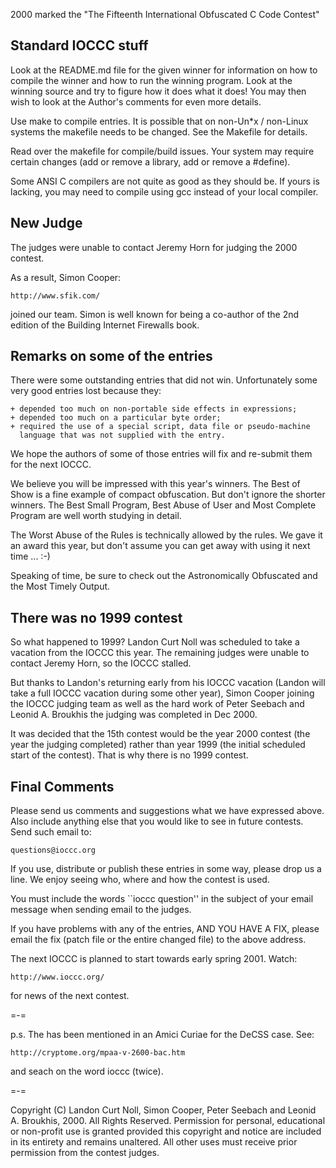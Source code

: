2000 marked the "The Fifteenth International Obfuscated C Code Contest"


Standard IOCCC stuff
--------------------

Look at the README.md file for the given winner for information
on how to compile the winner and how to run the winning program.
Look at the winning source and try to figure how it does what it does!
You may then wish to look at the Author's comments for even more details.

Use make to compile entries.  It is possible that on non-Un\*x / non-Linux
systems the makefile needs to be changed.  See the Makefile for details.

Read over the makefile for compile/build issues.  Your system may
require certain changes (add or remove a library, add or remove a
#define).

Some ANSI C compilers are not quite as good as they should be.  If
yours is lacking, you may need to compile using gcc instead of your
local compiler.


New Judge
---------

The judges were unable to contact Jeremy Horn for judging the 2000 contest.

As a result, Simon Cooper:

	http://www.sfik.com/

joined our team.  Simon is well known for being a co-author of the 2nd
edition of the Building Internet Firewalls book.


Remarks on some of the entries
------------------------------

There were some outstanding entries that did not win.  Unfortunately
some very good entries lost because they:

    + depended too much on non-portable side effects in expressions;
    + depended too much on a particular byte order;
    + required the use of a special script, data file or pseudo-machine
      language that was not supplied with the entry.

We hope the authors of some of those entries will fix and re-submit
them for the next IOCCC.

We believe you will be impressed with this year's winners.  The
Best of Show is a fine example of compact obfuscation. But don't
ignore the shorter winners.  The Best Small Program, Best Abuse of
User and Most Complete Program are well worth studying in detail.

The Worst Abuse of the Rules is technically allowed by the rules.
We gave it an award this year, but don't assume you can get away
with using it next time ... :-)

Speaking of time, be sure to check out the Astronomically Obfuscated
and the Most Timely Output.


There was no 1999 contest
-------------------------

So what happened to 1999?  Landon Curt Noll was scheduled to take a
vacation from the IOCCC this year.  The remaining judges were
unable to contact Jeremy Horn, so the IOCCC stalled.

But thanks to Landon's returning early from his IOCCC vacation (Landon
will take a full IOCCC vacation during some other year), Simon Cooper
joining the IOCCC judging team as well as the hard work of Peter Seebach
and Leonid A. Broukhis the judging was completed in Dec 2000.

It was decided that the 15th contest would be the year 2000 contest
(the year the judging completed) rather than year 1999 (the initial
scheduled start of the contest).  That is why there is no 1999 contest.



Final Comments
--------------

Please send us comments and suggestions what we have expressed above.
Also include anything else that you would like to see in future contests.
Send such email to:

	questions@ioccc.org

If you use, distribute or publish these entries in some way, please drop
us a line.  We enjoy seeing who, where and how the contest is used.

You must include the words ``ioccc question'' in the subject of your email
message when sending email to the judges.

If you have problems with any of the entries, AND YOU HAVE A FIX, please
email the fix (patch file or the entire changed file) to the above address.

The next IOCCC is planned to start towards early spring 2001.  Watch:

	http://www.ioccc.org/

for news of the next contest.

=-=

p.s. The has been mentioned in an Amici Curiae for the DeCSS case.  See:

    http://cryptome.org/mpaa-v-2600-bac.htm

and seach on the word ioccc (twice).

=-=

Copyright (C) Landon Curt Noll, Simon Cooper, Peter Seebach
and Leonid A. Broukhis, 2000.
All Rights Reserved.  Permission for personal, educational or non-profit
use is granted provided this copyright and notice are included in its
entirety and remains unaltered.  All other uses must receive prior permission
from the contest judges.
